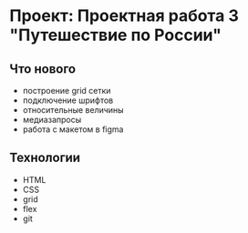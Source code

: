 # Проект: Проектная работа 3 "Путешествие по России"

## Что нового

- построение grid сетки
- подключение шрифтов
- относительные величины
- медиазапросы
- работа с макетом в figma

## Технологии

- HTML
- CSS
- grid
- flex
- git
